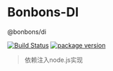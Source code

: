 # Bonbons-DI
@bonbons/di

[![Build Status](https://travis-ci.org/ws-Bonbons/options.svg?branch=master)](https://travis-ci.org/ws-Bonbons/options)
[![package version](https://badge.fury.io/js/%40bonbons%2Fdi.svg)](https://badge.fury.io/js/%40bonbons%2Fdi.svg)

> 依赖注入node.js实现
